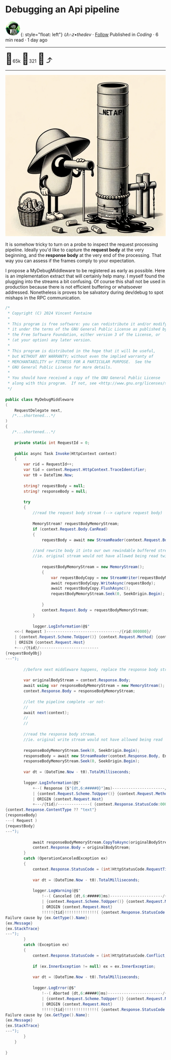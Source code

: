 # Debugging an Api pipeline

![logo](../pix/viiinzzz48.png){: style="float: left"}
*Մι∩z•thedev* · [Follow](mailto:vinz.thedev@gmail.com)
Published in *Coding* · 6 min read · 1 day ago
___
<span style="font-size:2.5em">👏</span>65k <span style="font-size:2.5em">💬</span>321 <span style="font-size:2.5em">🔖</span> <span style="font-size:2.5em">⤴️</span>
___

![logo](../pix/net-pipeline-inspect.webp)


It is somehow tricky to turn on a probe to inspect the request processing pipeline. Ideally you'd like to capture the **request body** at the very beginning, and the **response body** at the very end of the processing. That way you can assess if the frames comply to your expectation.

I propose a MyDebugMiddleware to be registered as early as possible. Here is an implementation extract that will certainly help many. I myself found the plugging into the streams a bit confusing. Of course this shall not be used in production because there is not efficient buffering or whatsoever addressed. Nonetheless is proves to be salvatory during dev/debug to spot mishaps in the RPC communication.

```csharp
/*
 * Copyright (C) 2024 Vincent Fontaine
 *
 * This program is free software: you can redistribute it and/or modify
 * it under the terms of the GNU General Public License as published by
 * the Free Software Foundation, either version 3 of the License, or
 * (at your option) any later version.
 *
 * This program is distributed in the hope that it will be useful,
 * but WITHOUT ANY WARRANTY; without even the implied warranty of
 * MERCHANTABILITY or FITNESS FOR A PARTICULAR PURPOSE.  See the
 * GNU General Public License for more details.
 *
 * You should have received a copy of the GNU General Public License
 * along with this program.  If not, see <http://www.gnu.org/licenses/>.
 */

public class MyDebugMiddleware
(
    RequestDelegate next,
   /*...shortened...*/
)
{
   /*...shortened...*/

    private static int RequestId = 0;

    public async Task Invoke(HttpContext context)
    {
        var rid = RequestId++;
        var tid = context.Request.HttpContext.TraceIdentifier;
        var t0 = DateTime.Now;

		string? requestBody = null;
		string? responseBody = null;
            
        try
        {
			//read the request body stream (--> capture request body)
			
			MemoryStream? requestBodyMemoryStream;
			if (context.Request.Body.CanRead)
			{
				requestBody = await new StreamReader(context.Request.Body).ReadToEndAsync();
				
			//and rewrite body it into our own rewindable buffered stream that will replace original one.
			//ie. original stream would not have allowed being read twice
			
				requestBodyMemoryStream = new MemoryStream();
				{
					var requestBodyCopy = new StreamWriter(requestBodyMemoryStream, Encoding.UTF8);
					await requestBodyCopy.WriteAsync(requestBody);
					await requestBodyCopy.FlushAsync();
					requestBodyMemoryStream.Seek(0, SeekOrigin.Begin);

				}
				context.Request.Body = requestBodyMemoryStream;
			}

			logger.LogInformation(@$"
	<<-( Request )--------------------------------/{rid:000000}/
	| {context.Request.Scheme.ToUpper()} {context.Request.Method} {context.Request.Path}{context.Request.QueryString}
	| ORIGIN {context.Request.Host}
	+---/{tid}/--------------------------
{requestBodyObj}
---");

		//before next middleware happens, replace the response body stream with our own rewindable buffered stream (--> prepare capture response body)
		
		var originalBodyStream = context.Response.Body;
		await using var responseBodyMemoryStream = new MemoryStream();
		context.Response.Body = responseBodyMemoryStream;

		//let the pipeline complete -or not-
		//
		await next(context);
		//
		//

		//read the response body stream.
		//ie. original write stream would not have allowed being read
		
		responseBodyMemoryStream.Seek(0, SeekOrigin.Begin);
		responseBody = await new StreamReader(context.Response.Body, Encoding.UTF8).ReadToEndAsync();
		responseBodyMemoryStream.Seek(0, SeekOrigin.Begin);

		var dt = (DateTime.Now - t0).TotalMilliseconds;

		logger.LogInformation(@$"
			+--( Response {$"{dt,6:#####0}"}ms)-----------------------/{rid:000000}/
			| {context.Request.Scheme.ToUpper()} {context.Request.Method} {context.Request.Path}{context.Request.QueryString}
			| ORIGIN {context.Request.Host}
			+---/{tid}/--------------( {context.Response.StatusCode:000} )--->>
{context.Response.ContentType ?? "text"}
{responseBody}
---( Request )
{requestBody}
---");

            await responseBodyMemoryStream.CopyToAsync(originalBodyStream);
            context.Response.Body = originalBodyStream;
        }
        catch (OperationCanceledException ex)
        {
            context.Response.StatusCode = (int)HttpStatusCode.RequestTimeout; //408

            var dt = (DateTime.Now - t0).TotalMilliseconds;

            logger.LogWarning(@$"
                !--( Canceled {dt,6:#####0}ms)-----------------------/{rid:000000}/
                | {context.Request.Scheme.ToUpper()} {context.Request.Method} {context.Request.Path}{context.Request.QueryString}
                | ORIGIN {context.Request.Host}
                !!!!!{tid}!!!!!!!!!!!!!!( {context.Response.StatusCode:000} )!!!!!X
Failure cause by {ex.GetType().Name}:
{ex.Message}
{ex.StackTrace}
---");
        }
        catch (Exception ex)
        {
            context.Response.StatusCode = (int)HttpStatusCode.Conflict; //409

            if (ex.InnerException != null) ex = ex.InnerException;

            var dt = (DateTime.Now - t0).TotalMilliseconds;

            logger.LogError(@$"
                !--( Aborted {dt,6:#####0}ms)------------------------/{rid:000000}/
                | {context.Request.Scheme.ToUpper()} {context.Request.Method} {context.Request.Path}{context.Request.QueryString}
                | ORIGIN {context.Request.Host} 
                !!!!!{tid}!!!!!!!!!!!!!!( {context.Response.StatusCode:000} )!!!!!X
Failure cause by {ex.GetType().Name}:
{ex.Message}
{ex.StackTrace}
---");
        }
    }

}
```